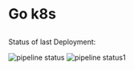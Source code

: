 # Go k8s
## 

Status of last Deployment:<br>

![pipeline status](https://gitlab.com/morheus9/go_example/badges/main/pipeline.svg)
![pipeline status1](https://gitlabserver/namespace/project/-/jobs/artifacts/master/raw/public/📦deploy.svg?job=📦deploy)

